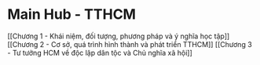 # Main Hub -  TTHCM
[[Chương 1 - Khái niệm, đối tượng, phương pháp và ý nghĩa học tập]]
[[Chương 2 - Cơ sở, quá trình hình thành và phát triển TTHCM]]
[[Chương 3 - Tư tưởng HCM về độc lập dân tộc và Chủ nghĩa xã hội]]